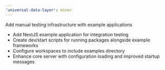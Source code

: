 ```yaml
---
'universal-data-layer': minor
---
```


Add manual testing infrastructure with example applications

- Add NextJS example application for integration testing
- Create dev/start scripts for running packages alongside example frameworks
- Configure workspaces to include examples directory
- Enhance core server with configuration loading and improved startup messages
